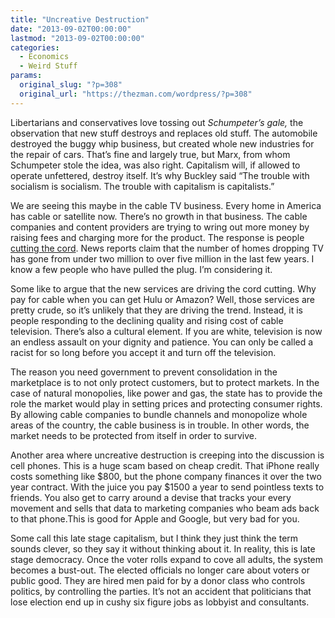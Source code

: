 ```yaml
---
title: "Uncreative Destruction"
date: "2013-09-02T00:00:00"
lastmod: "2013-09-02T00:00:00"
categories:
  - Economics
  - Weird Stuff
params:
  original_slug: "?p=308"
  original_url: "https://thezman.com/wordpress/?p=308"
---
```


Libertarians and conservatives love tossing out *Schumpeter’s gale,* the
observation that new stuff destroys and replaces old stuff. The
automobile destroyed the buggy whip business, but created whole new
industries for the repair of cars. That’s fine and largely true, but
Marx, from whom Schumpeter stole the idea, was also right. Capitalism
will, if allowed to operate unfettered, destroy itself. It’s why Buckley
said “The trouble with socialism is socialism. The trouble with
capitalism is capitalists.”

We are seeing this maybe in the cable TV business. Every home in America
has cable or satellite now. There’s no growth in that business. The
cable companies and content providers are trying to wring out more money
by raising fees and charging more for the product. The response is
people <a href="http://www.digitaltrends.com/topic/cord-cutting-101/"
rel="noopener" target="_blank">cutting the cord</a>. News reports claim
that the number of homes dropping TV has gone from under two million to
over five million in the last few years. I know a few people who have
pulled the plug. I’m considering it.

Some like to argue that the new services are driving the cord cutting.
Why pay for cable when you can get Hulu or Amazon? Well, those services
are pretty crude, so it’s unlikely that they are driving the trend.
Instead, it is people responding to the declining quality and rising
cost of cable television. There’s also a cultural element. If you are
white, television is now an endless assault on your dignity and
patience. You can only be called a racist for so long before you accept
it and turn off the television.

The reason you need government to prevent consolidation in the
marketplace is to not only protect customers, but to protect markets. In
the case of natural monopolies, like power and gas, the state has to
provide the role the market would play in setting prices and protecting
consumer rights. By allowing cable companies to bundle channels and
monopolize whole areas of the country, the cable business is in trouble.
In other words, the market needs to be protected from itself in order to
survive.

Another area where uncreative destruction is creeping into the
discussion is cell phones. This is a huge scam based on cheap credit.
That iPhone really costs something like $800, but the phone company
finances it over the two year contract. With the juice you pay $1500 a
year to send pointless texts to friends. You also get to carry around a
devise that tracks your every movement and sells that data to marketing
companies who beam ads back to that phone.This is good for Apple and
Google, but very bad for you.

Some call this late stage capitalism, but I think they just think the
term sounds clever, so they say it without thinking about it. In
reality, this is late stage democracy. Once the voter rolls expand to
cove all adults, the system becomes a bust-out. The elected officials no
longer care about voters or public good. They are hired men paid for by
a donor class who controls politics, by controlling the parties. It’s
not an accident that politicians that lose election end up in cushy six
figure jobs as lobbyist and consultants.
